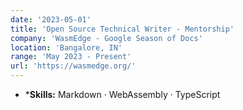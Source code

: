 ```yaml
---
date: '2023-05-01'
title: 'Open Source Technical Writer - Mentorship'
company: 'WasmEdge - Google Season of Docs'
location: 'Bangalore, IN'
range: 'May 2023 - Present'
url: 'https://wasmedge.org/'
---
```


- ***Skills:** Markdown · WebAssembly · TypeScript